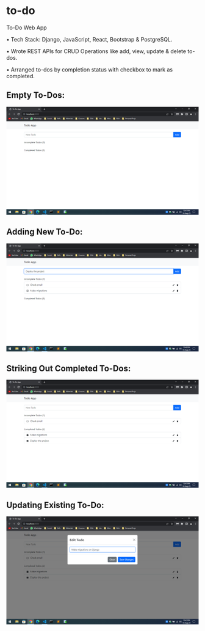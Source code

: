 # to-do

To-Do Web App

• Tech Stack: Django, JavaScript, React, Bootstrap & PostgreSQL.

• Wrote REST APIs for CRUD Operations like add, view, update & delete to-dos.

• Arranged to-dos by completion status with checkbox to mark as completed.


## Empty To-Dos:

![Empty To-Dos](https://github.com/bbazwalt/to-do/blob/main/screenshots/Empty%20To-Dos.png)

## Adding New To-Do:

![Adding New To-Do](https://github.com/bbazwalt/to-do/blob/main/screenshots/Adding%20New%20To-Do.png)

## Striking Out Completed To-Dos:

![Striking Out Completed To-Dos](https://github.com/bbazwalt/to-do/blob/main/screenshots/Striking%20Out%20Completed%20To-Dos.png)

## Updating Existing To-Do:

![Updating Existing To-Do](https://github.com/bbazwalt/to-do/blob/main/screenshots/Updating%20Existing%20To-Do.png)
